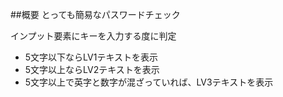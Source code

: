 ##概要
とっても簡易なパスワードチェック

インプット要素にキーを入力する度に判定
* 5文字以下ならLV1テキストを表示
* 5文字以上ならLV2テキストを表示
* 5文字以上で英字と数字が混ざっていれば、LV3テキストを表示